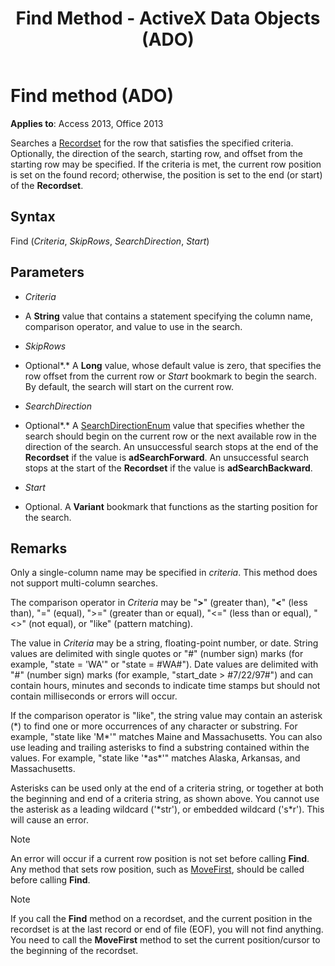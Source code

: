 ﻿---
title: Find Method - ActiveX Data Objects (ADO)
TOCTitle: Find method (ADO)
ms:assetid: a7cc9ceb-fdb9-73e2-8328-70b174f93cda
ms:mtpsurl: https://msdn.microsoft.com/library/JJ249776(v=office.15)
ms:contentKeyID: 48546887
ms.date: 09/18/2015
mtps_version: v=office.15
---

# Find method (ADO)


**Applies to**: Access 2013, Office 2013


Searches a [Recordset](recordset-object-ado.md) for the row that satisfies the specified criteria. Optionally, the direction of the search, starting row, and offset from the starting row may be specified. If the criteria is met, the current row position is set on the found record; otherwise, the position is set to the end (or start) of the **Recordset**.

## Syntax

Find (*Criteria*, *SkipRows*, *SearchDirection*, *Start*)

## Parameters

  - *Criteria*

  - A **String** value that contains a statement specifying the column name, comparison operator, and value to use in the search.

  - *SkipRows*

  - Optional*.* A **Long** value, whose default value is zero, that specifies the row offset from the current row or *Start* bookmark to begin the search. By default, the search will start on the current row.

  - *SearchDirection*

  - Optional*.* A [SearchDirectionEnum](searchdirectionenum.md) value that specifies whether the search should begin on the current row or the next available row in the direction of the search. An unsuccessful search stops at the end of the **Recordset** if the value is **adSearchForward**. An unsuccessful search stops at the start of the **Recordset** if the value is **adSearchBackward**.

  - *Start*

  - Optional. A **Variant** bookmark that functions as the starting position for the search.

## Remarks

Only a single-column name may be specified in *criteria*. This method does not support multi-column searches.

The comparison operator in *Criteria* may be "**\>**" (greater than), "**\<**" (less than), "=" (equal), "\>=" (greater than or equal), "\<=" (less than or equal), "\<\>" (not equal), or "like" (pattern matching).

The value in *Criteria* may be a string, floating-point number, or date. String values are delimited with single quotes or "\#" (number sign) marks (for example, "state = 'WA'" or "state = \#WA\#"). Date values are delimited with "\#" (number sign) marks (for example, "start\_date \> \#7/22/97\#") and can contain hours, minutes and seconds to indicate time stamps but should not contain milliseconds or errors will occur.

If the comparison operator is "like", the string value may contain an asterisk (\*) to find one or more occurrences of any character or substring. For example, "state like 'M\*'" matches Maine and Massachusetts. You can also use leading and trailing asterisks to find a substring contained within the values. For example, "state like '\*as\*'" matches Alaska, Arkansas, and Massachusetts.

Asterisks can be used only at the end of a criteria string, or together at both the beginning and end of a criteria string, as shown above. You cannot use the asterisk as a leading wildcard ('\*str'), or embedded wildcard ('s\*r'). This will cause an error.


> [!NOTE]
> <P>An error will occur if a current row position is not set before calling <STRONG>Find</STRONG>. Any method that sets row position, such as <A href="movefirst-movelast-movenext-and-moveprevious-methods-ado.md">MoveFirst</A>, should be called before calling <STRONG>Find</STRONG>.</P>




> [!NOTE]
> <P>If you call the <STRONG>Find</STRONG> method on a recordset, and the current position in the recordset is at the last record or end of file (EOF), you will not find anything. You need to call the <STRONG>MoveFirst</STRONG> method to set the current position/cursor to the beginning of the recordset.</P>



